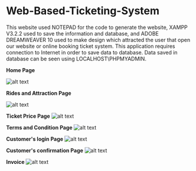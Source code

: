# Web-Based-Ticketing-System

This website used NOTEPAD for the code to generate the website, XAMPP V3.2.2 used to save the information and database, and  ADOBE DREAMWEAVER 10 used to make design which attracted the user that open our website or online booking ticket system. This application requires connection to Internet in order to save data to database. Data saved in database can be seen using LOCALHOST\PHPMYADMIN.

**Home Page** 

![alt text](https://github.com/asyrafjamil/Web-Based-Ticketing-System-/blob/master/readme/home.png)

**Rides and Attraction Page**

![alt text](https://github.com/asyrafjamil/Web-Based-Ticketing-System-/blob/master/readme/rideandattraction.png)

**Ticket Price Page**
![alt text](https://github.com/asyrafjamil/Web-Based-Ticketing-System-/blob/master/readme/ticketandprice.png)

**Terms and Condition Page**
![alt text](https://github.com/asyrafjamil/Web-Based-Ticketing-System-/blob/master/readme/termandcondition.png)

**Customer's login Page**
![alt text](https://github.com/asyrafjamil/Web-Based-Ticketing-System-/blob/master/readme/logincust.png)

**Customer's confirmation Page**
![alt text](https://github.com/asyrafjamil/Web-Based-Ticketing-System-/blob/master/readme/custconfirmation.png)

**Invoice**
![alt text](https://github.com/asyrafjamil/Web-Based-Ticketing-System-/blob/master/readme/printreceipt.png)


